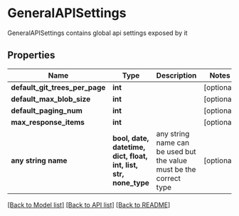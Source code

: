 # GeneralAPISettings

GeneralAPISettings contains global api settings exposed by it

## Properties
Name | Type | Description | Notes
------------ | ------------- | ------------- | -------------
**default_git_trees_per_page** | **int** |  | [optional] 
**default_max_blob_size** | **int** |  | [optional] 
**default_paging_num** | **int** |  | [optional] 
**max_response_items** | **int** |  | [optional] 
**any string name** | **bool, date, datetime, dict, float, int, list, str, none_type** | any string name can be used but the value must be the correct type | [optional]

[[Back to Model list]](../README.md#documentation-for-models) [[Back to API list]](../README.md#documentation-for-api-endpoints) [[Back to README]](../README.md)



